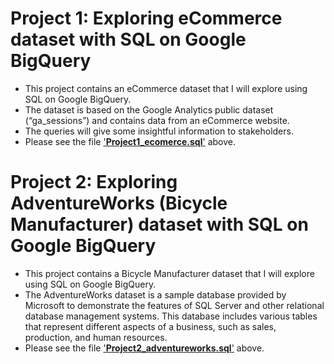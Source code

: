 # Project 1: Exploring eCommerce dataset with SQL on Google BigQuery

- This project contains an eCommerce dataset that I will explore using SQL on Google BigQuery. 
- The dataset is based on the Google Analytics public dataset (“ga_sessions”) and contains data from an eCommerce website.
- The queries will give some insightful information to stakeholders.
- Please see the file ['**Project1_ecomerce.sql**'](https://github.com/tamdang100/sql_ecom/blob/main/Project1_ecomerce.sql) above.


# Project 2: Exploring AdventureWorks (Bicycle Manufacturer) dataset with SQL on Google BigQuery

- This project contains a Bicycle Manufacturer dataset that I will explore using SQL on Google BigQuery.
- The AdventureWorks dataset is a sample database provided by Microsoft to demonstrate the features of SQL Server and other relational database management systems. This database includes various tables that represent different aspects of a business, such as sales, production, and human resources.
- Please see the file ['**Project2_adventureworks.sql**'](https://github.com/tamdang100/sql_ecom/blob/main/Project2_adventureworks.sql) above.
